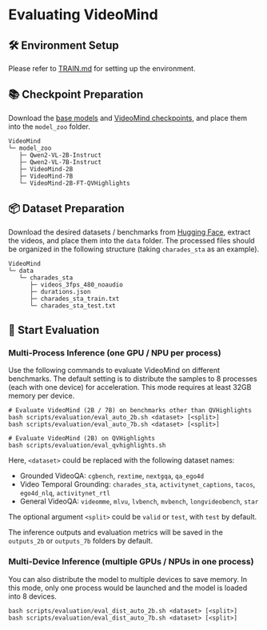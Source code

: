 # Evaluating VideoMind

## 🛠️ Environment Setup

Please refer to [TRAIN.md](/docs/TRAIN.md) for setting up the environment.

## 📚 Checkpoint Preparation

Download the [base models](https://huggingface.co/collections/Qwen/qwen2-vl-66cee7455501d7126940800d) and [VideoMind checkpoints](https://huggingface.co/collections/yeliudev/videomind-67dd41f42c57f0e7433afb36), and place them into the `model_zoo` folder.

```
VideoMind
└─ model_zoo
   ├─ Qwen2-VL-2B-Instruct
   ├─ Qwen2-VL-7B-Instruct
   ├─ VideoMind-2B
   ├─ VideoMind-7B
   └─ VideoMind-2B-FT-QVHighlights
```

## 📦 Dataset Preparation

Download the desired datasets / benchmarks from [Hugging Face](https://huggingface.co/datasets/yeliudev/VideoMind-Dataset), extract the videos, and place them into the `data` folder. The processed files should be organized in the following structure (taking `charades_sta` as an example).

```
VideoMind
└─ data
   └─ charades_sta
      ├─ videos_3fps_480_noaudio
      ├─ durations.json
      ├─ charades_sta_train.txt
      └─ charades_sta_test.txt
```

## 🔮 Start Evaluation

### Multi-Process Inference (one GPU / NPU per process)

Use the following commands to evaluate VideoMind on different benchmarks. The default setting is to distribute the samples to 8 processes (each with one device) for acceleration. This mode requires at least 32GB memory per device.

```shell
# Evaluate VideoMind (2B / 7B) on benchmarks other than QVHighlights
bash scripts/evaluation/eval_auto_2b.sh <dataset> [<split>]
bash scripts/evaluation/eval_auto_7b.sh <dataset> [<split>]

# Evaluate VideoMind (2B) on QVHighlights
bash scripts/evaluation/eval_qvhighlights.sh
```

Here, `<dataset>` could be replaced with the following dataset names:

- Grounded VideoQA: `cgbench`, `rextime`, `nextgqa`, `qa_ego4d`
- Video Temporal Grounding: `charades_sta`, `activitynet_captions`, `tacos`, `ego4d_nlq`, `activitynet_rtl`
- General VideoQA: `videomme`, `mlvu`, `lvbench`, `mvbench`, `longvideobench`, `star`

The optional argument `<split>` could be `valid` or `test`, with `test` by default.

The inference outputs and evaluation metrics will be saved in the `outputs_2b` or `outputs_7b` folders by default.

### Multi-Device Inference (multiple GPUs / NPUs in one process)

You can also distribute the model to multiple devices to save memory. In this mode, only one process would be launched and the model is loaded into 8 devices.

```shell
bash scripts/evaluation/eval_dist_auto_2b.sh <dataset> [<split>]
bash scripts/evaluation/eval_dist_auto_7b.sh <dataset> [<split>]
```
